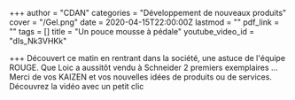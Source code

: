 +++
author = "CDAN"
categories = "Développement de nouveaux produits"
cover = "/Gel.png"
date = 2020-04-15T22:00:00Z
lastmod = ""
pdf_link = ""
tags = []
title = "Un pouce mousse à pédale"
youtube_video_id = "dIs_Nk3VHKk"

+++
Découvert ce matin en rentrant dans la société, une astuce de l'équipe ROUGE. Que Loic a aussitôt vendu à Schneider 2 premiers exemplaires ... Merci de vos KAIZEN et vos nouvelles idées de produits ou de services. Découvrez la vidéo avec un petit clic